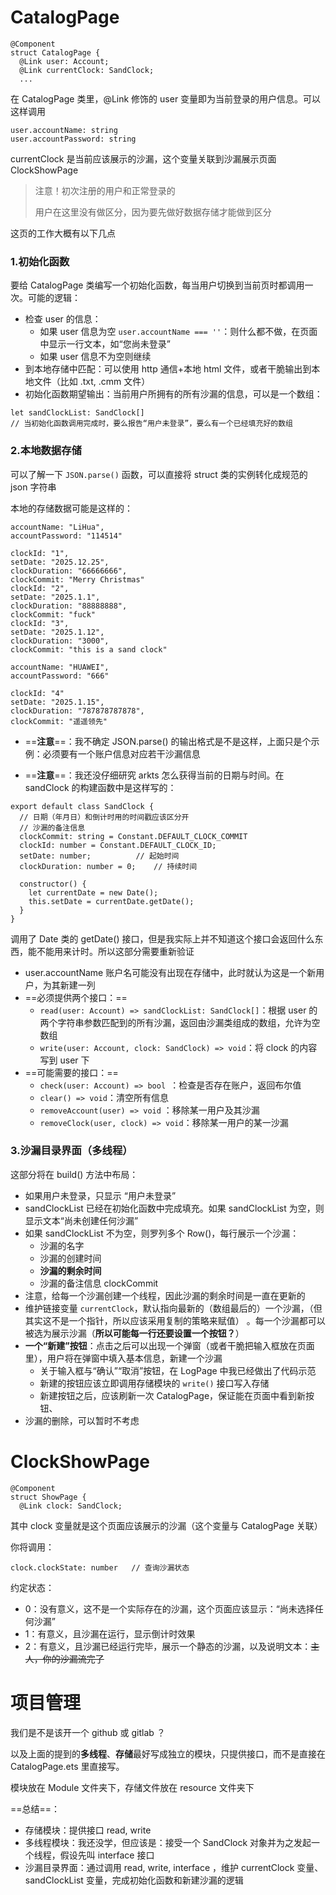 # CatalogPage

```
@Component
struct CatalogPage {
  @Link user: Account;
  @Link currentClock: SandClock;
  ...
```

在 CatalogPage 类里，@Link 修饰的 user 变量即为当前登录的用户信息。可以这样调用

```
user.accountName: string
user.accountPassword: string
```

currentClock 是当前应该展示的沙漏，这个变量关联到沙漏展示页面 ClockShowPage

> 注意！初次注册的用户和正常登录的
>
> 用户在这里没有做区分，因为要先做好数据存储才能做到区分

这页的工作大概有以下几点

### 1.初始化函数

要给 CatalogPage 类编写一个初始化函数，每当用户切换到当前页时都调用一次。可能的逻辑：

- 检查 user 的信息：
  - 如果 user 信息为空 `user.accountName === ''`：则什么都不做，在页面中显示一行文本，如“您尚未登录”
  - 如果 user 信息不为空则继续
- 到本地存储中匹配：可以使用 http 通信+本地 html 文件，或者干脆输出到本地文件（比如 .txt, .cmm 文件）
- 初始化函数期望输出：当前用户所拥有的所有沙漏的信息，可以是一个数组：

```
let sandClockList: SandClock[]
// 当初始化函数调用完成时，要么报告“用户未登录”，要么有一个已经填充好的数组
```



### 2.本地数据存储

可以了解一下 `JSON.parse()` 函数，可以直接将 struct 类的实例转化成规范的 json 字符串

 本地的存储数据可能是这样的：

```
accountName: "LiHua",
accountPassword: "114514"

clockId: "1",
setDate: "2025.12.25",
clockDuration: "66666666",
clockCommit: "Merry Christmas"
clockId: "2",
setDate: "2025.1.1",
clockDuration: "88888888",
clockCommit: "fuck"
clockId: "3",
setDate: "2025.1.12",
clockDuration: "3000",
clockCommit: "this is a sand clock"

accountName: "HUAWEI",
accountPassword: "666"

clockId: "4"
setDate: "2025.1.15",
clockDuration: "787878787878",
clockCommit: "遥遥领先"
```

- ==**注意**==：我不确定 JSON.parse() 的输出格式是不是这样，上面只是个示例：必须要有一个账户信息对应若干沙漏信息

- ==**注意**==：我还没仔细研究 arkts 怎么获得当前的日期与时间。在 sandClock 的构建函数中是这样写的：

```
export default class SandClock {
  // 日期（年月日）和倒计时用的时间戳应该区分开
  // 沙漏的备注信息
  clockCommit: string = Constant.DEFAULT_CLOCK_COMMIT
  clockId: number = Constant.DEFAULT_CLOCK_ID;
  setDate: number;          // 起始时间
  clockDuration: number = 0;    // 持续时间

  constructor() {
    let currentDate = new Date();
    this.setDate = currentDate.getDate();
  }
}
```

调用了 Date 类的 getDate() 接口，但是我实际上并不知道这个接口会返回什么东西，能不能用来计时。所以这部分需要重新验证

- user.accountName 账户名可能没有出现在存储中，此时就认为这是一个新用户，为其新建一列
- ==必须提供两个接口：==
  - `read(user: Account) => sandClockList: SandClock[]`：根据 user 的两个字符串参数匹配到的所有沙漏，返回由沙漏类组成的数组，允许为空数组
  - `write(user: Account, clock: SandClock) => void`：将 clock 的内容写到 user 下
- ==可能需要的接口：==
  - `check(user: Account) => bool `：检查是否存在账户，返回布尔值
  - `clear() => void`：清空所有信息
  - `removeAccount(user) => void` ：移除某一用户及其沙漏
  - `removeClock(user, clock) => void`：移除某一用户的某一沙漏



### 3.沙漏目录界面（多线程）

这部分将在 build() 方法中布局：

- 如果用户未登录，只显示 “用户未登录”
- sandClockList 已经在初始化函数中完成填充。如果 sandClockList 为空，则显示文本“尚未创建任何沙漏”
- 如果 sandClockList 不为空，则罗列多个 Row()，每行展示一个沙漏：
  - 沙漏的名字
  - 沙漏的创建时间
  - **沙漏的剩余时间**
  - 沙漏的备注信息 clockCommit 
- 注意，给每一个沙漏创建一个线程，因此沙漏的剩余时间是一直在更新的
- 维护链接变量 `currentClock`，默认指向最新的（数组最后的）一个沙漏，（但其实这不是一个指针，所以应该采用复制的策略来赋值） 。每一个沙漏都可以被选为展示沙漏（**所以可能每一行还要设置一个按钮？**）
- **一个“新建”按钮**：点击之后可以出现一个弹窗（或者干脆把输入框放在页面里），用户将在弹窗中填入基本信息，新建一个沙漏
  - 关于输入框与“确认”“取消”按钮，在 LogPage 中我已经做出了代码示范
  - 新建的按钮应该立即调用存储模块的  `write()` 接口写入存储
  - 新建按钮之后，应该刷新一次 CatalogPage，保证能在页面中看到新按钮、
- 沙漏的删除，可以暂时不考虑



# ClockShowPage

```
@Component
struct ShowPage {
  @Link clock: SandClock;
```

其中 clock 变量就是这个页面应该展示的沙漏（这个变量与 CatalogPage 关联）

你将调用：

```
clock.clockState: number   // 查询沙漏状态
```

约定状态：

- 0：没有意义，这不是一个实际存在的沙漏，这个页面应该显示：“尚未选择任何沙漏”
- 1：有意义，且沙漏在运行，显示倒计时效果
- 2：有意义，且沙漏已经运行完毕，展示一个静态的沙漏，以及说明文本：~~主人，你的沙漏流完了~~



# 项目管理

我们是不是该开一个 github 或 gitlab ？

以及上面的提到的**多线程**、**存储**最好写成独立的模块，只提供接口，而不是直接在 CatalogPage.ets 里直接写。

模块放在 Module 文件夹下，存储文件放在 resource 文件夹下

==总结==：

- 存储模块：提供接口 read, write
- 多线程模块：我还没学，但应该是：接受一个 SandClock 对象并为之发起一个线程，假设先叫 interface 接口
- 沙漏目录界面：通过调用 read, write, interface ，维护 currentClock 变量、sandClockList 变量，完成初始化函数和新建沙漏的逻辑

